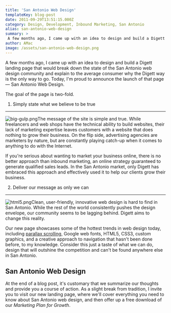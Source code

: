 ```yaml
---
title: 'San Antonio Web Design'
templateKey: blog-post
date: 2011-09-29T13:51:15.000Z
category: Design, Development, Inbound Marketing, San Antonio
alias: san-antonio-web-design
summary: > 
 A few months ago, I came up with an idea to design and build a Digett landing page that would break down the state of the San Antonio web design community and explain to the average consumer why the Digett way is the only way to go. Today, I'm proud to announce the launch of that page — San Antonio Web Design.
author: AMac
image: /assets/san-antonio-web-design.png
---
```


A few months ago, I came up with an idea to design and build a Digett landing page that would break down the state of the San Antonio web design community and explain to the average consumer why the Digett way is the only way to go. Today, I'm proud to announce the launch of that page — San Antonio Web Design.

The goal of the page is two-fold.

1) Simply state what we believe to be true
------------------------------------------

![big-gulp.png](/sites/default/files/big-gulp.png)The message of the site is simple and true. While freelancers and web shops have the technical ability to build websites, their lack of marketing expertise leaves customers with a website that does nothing to grow their business. On the flip side, advertising agencies are marketers by nature, but are constantly playing catch-up when it comes to anything to do with the Internet.

If you're serious about wanting to market your business online, there is no better approach than inbound marketing, an online strategy guaranteed to generate qualified sales leads. In the San Antonio market, only Digett has embraced this approach and effectively used it to help our clients grow their business.

2) Deliver our message as only we can
-------------------------------------

![html5.png](/sites/default/files/html5.png)Clean, user-friendly, innovative web design is hard to find in San Antonio. While the rest of the world consistently pushes the design envelope, our community seems to be lagging behind. Digett aims to change this reality.

Our new page showcases some of the hottest trends in web design today, including [parallax scrolling](/insights/custom-web-design-trends-parallax-scrolling), Google web fonts, HTML5, CSS3, custom graphics, and a creative approach to navigation that hasn't been done before, to my knowledge. Consider this just a taste of what we can do, design that will outshine the competition and can't be found anywhere else in San Antonio.

San Antonio Web Design
----------------------

At the end of a blog post, it's customary that we summarize our thoughts and provide you a course of action. As a slight break from tradition, I invite you to visit our new landing page, where we'll cover everything you need to know about San Antonio web design, and then offer up a free download of our _Marketing Plan for Growth_.